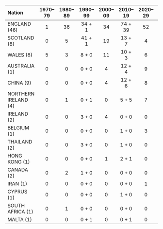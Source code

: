 | Nation | 1970–79 | 1980–89 | 1990–99 | 2000–09 | 2010–19 | 2020–29 | 2025–26 | 1970–2029 |
| :---------- | :-----: | :-----: | :-----: | :-----: | :-----: | :-----: | :-----: | :-----: |
| ENGLAND (46) | 1 | 36 | 34 + 1 | 34 | 74 + 39 | 52 | +0 | 231 + 40 |
| SCOTLAND (8) | 0 | 5 | 41 + 1 | 19 | 13 + 7 | 4 | +0 | 82 + 8 |
| WALES (8) | 5 | 3 | 8 + 0 | 11 | 10 + 3 | 6 | +0 | 43 + 3 |
| AUSTRALIA (1) | 0 | 0 | 0 + 0 | 4 | 12 + 4 | 9 | +0 | 25 + 4 |
| CHINA (9) | 0 | 0 | 0 + 0 | 4 | 12 + 6 | 8 | +0 | 24 + 6 |
| NORTHERN IRELAND (4) | 0 | 1 | 0 + 1 | 0 | 5 + 5 | 7 | +0 | 13 + 6 |
| IRELAND (2) | 0 | 0 | 3 + 0 | 4 | 0 + 0 | 0 | +0 | 7 + 0 |
| BELGIUM (1) | 0 | 0 | 0 + 0 | 0 | 1 + 0 | 3 | +0 | 4 + 0 |
| THAILAND (2) | 0 | 0 | 3 + 0 | 0 | 1 + 0 | 0 | +0 | 4 + 0 |
| HONG KONG (1) | 0 | 0 | 0 + 0 | 1 | 2 + 1 | 0 | +0 | 3 + 1 |
| CANADA (2) | 0 | 2 | 1 + 0 | 0 | 0 + 0 | 0 | +0 | 3 + 0 |
| IRAN (1) | 0 | 0 | 0 + 0 | 0 | 0 + 0 | 1 | +0 | 1 + 0 |
| CYPRUS (1) | 0 | 0 | 0 + 0 | 0 | 1 + 0 | 0 | +0 | 1 + 0 |
| SOUTH AFRICA (1) | 0 | 1 | 0 + 0 | 0 | 0 + 0 | 0 | +0 | 1 + 0 |
| MALTA (1) | 0 | 0 | 0 + 1 | 0 | 0 + 1 | 0 | +0 | 0 + 1 |
